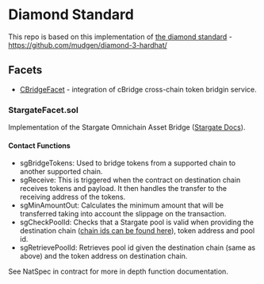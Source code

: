 # Diamond Standard

This repo is based on this implementation of [the diamond standard](https://github.com/ethereum/EIPs/issues/2535) - https://github.com/mudgen/diamond-3-hardhat/

## Facets
- [CBridgeFacet](https://cbridge-docs.celer.network/) - integration of cBridge cross-chain token bridgin service.

### StargateFacet.sol

Implementation of the Stargate Omnichain Asset Bridge ([Stargate Docs](https://stargateprotocol.gitbook.io/stargate/)).

#### Contact Functions
- sgBridgeTokens: Used to bridge tokens from a supported chain to another supported chain.
- sgReceive: This is triggered when the contract on destination chain receives tokens and payload. It then handles the transfer to the receiving address of the tokens.
- sgMinAmountOut: Calculates the minimum amount that will be transferred taking into account the slippage on the transaction.
- sgCheckPoolId: Checks that a Stargate pool is valid when providing the destination chain ([chain ids can be found here](https://stargateprotocol.gitbook.io/stargate/developers/contract-addresses/mainnet)), token address and pool id.
- sgRetrievePoolId: Retrieves pool id given the destination chain (same as above) and the token address on destination chain.

See NatSpec in contract for more in depth function documentation.
